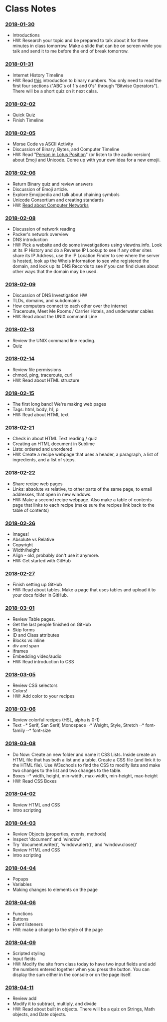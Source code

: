 # Class Notes

### [2018-01-30](Class%20Examples/2018-01-30/)
* Introductions
* HW: Research your topic and be prepared to talk about it for three minutes in class tomorrow. Make a slide that can be on screen while you talk and send it to me before the end of break tomorrow.

### [2018-01-31](Class%20Examples/2018-01-31/)
* Internet History Timeline
* HW: Read [this](https://learn.sparkfun.com/tutorials/binary) introduction to binary numbers. You only need to read the first four sections ("ABC's of 1's and 0's" through "Bitwise Operators"). There will be a short quiz on it next calss.

### [2018-02-02](Class%20Examples/2018-02-02/)
* Quick Quiz
* Finish Timeline

### [2018-02-05](Class%20Examples/2018-02-05/)
* Morse Code vs ASCII Activity
* Discussion of Binary, Bytes, and Computer Timeline
* HW: Read "[Person in Lotus Position](https://99percentinvisible.org/episode/person-lotus-position/)" (or listen to the audio version) about Emoji and Unicode. Come up with your own idea for a new emojii.

### [2018-02-06](Class%20Examples/2018-02-06/)
* Return Binary quiz and review answers
* Discussion of Emoji article.
* Explore Emojipedia and talk about chaining symbols
* Unicode Consortium and creating standards
* HW: [Read about Computer Networks](http://www.explainthatstuff.com/howcomputernetworkswork.html)

### [2018-02-08](Class%20Examples/2018-02-08/)
* Discussion of network reading
* Packer's network overview
* DNS introduction
* HW: Pick a website and do some investigations using viewdns.info. Look at its IP History and do a Reverse IP Lookup to see if any other sites share its IP Address, use the IP Location Finder to see where the server is hosted, look up the Whois information to see who registered the domain, and look up its DNS Records to see if you can find clues about other ways that the domain may be used.

### [2018-02-09](Class%20Examples/2018-02-09/)
* Discussion of DNS Investigation HW
* TLDs, domains, and subdomains
* How computers connect to each other over the internet
* Traceroute, Meet Me Rooms / Carrier Hotels, and underwater cables
* HW: Read about the UNIX command Line


### [2018-02-13](Class%20Examples/2018-02-13/)
* Review the UNIX command line reading.
* Quiz

### [2018-02-14](Class%20Examples/2018-02-15/)
* Review file permissions
* chmod, ping, traceroute, curl
* HW: Read about HTML structure

### [2018-02-15](Class%20Examples/2018-02-15/)
* The first long band! We're making web pages
* Tags: html, body, h1, p
* HW: Read about HTML text

### [2018-02-21](Class%20Examples/2018-02-21/)
* Check in about HTML Text reading / quiz
* Creating an HTML document in Sublime
* Lists: ordered and unordered
* HW: Create a recipe webpage that uses a header, a paragraph, a list of ingredients, and a list of steps.

### [2018-02-22](Class%20Examples/2018-02-22/)
* Share recipe web pages
* Links: absolute vs relative, to other parts of the same page, to email addresses, that open in new windows.
* HW: Make a second recipe webpage. Also make a table of contents page that links to each recipe (make sure the recipes link back to the table of contents)

### [2018-02-26](Class%20Examples/2018-02-26/)
* Images!
* Absolute vs Relative
* Copyright
* Width/height
* Align - old, probably don't use it anymore.
* HW: Get started with GitHub

### [2018-02-27](Class%20Examples/2018-02-27/)
* Finish setting up GitHub
* HW: Read about tables. Make a page that uses tables and upload it to your docs folder in GitHub.

### [2018-03-01](Class%20Examples/2018-03-01/)
* Review Table pages.
* Get the last people finished on GitHub
* Skip forms
* ID and Class attributes
* Blocks vs inline
* div and span
* iframes
* Embedding video/audio
* HW: Read introduction to CSS

### [2018-03-05](Class%20Examples/2018-03-05/)
* Review CSS selectors
* Colors!
* HW: Add color to your recipes

### [2018-03-06](Class%20Examples/2018-03-06/)
* Review colorful recipes (HSL, alpha is 0-1)
* Text
⋅⋅* Serif, San Serif, Monospace
⋅⋅* Weight, Style, Stretch
⋅⋅* font-family
⋅⋅* font-size

### [2018-03-08](Class%20Examples/2018-03-08/)
* Do Now: Create an new folder and name it CSS Lists. Inside create an HTML file that has both a list and a table. Create a CSS file (and link it to the HTML file). Use W3schools to find the CSS to modify lists and make two changes to the list and two changes to the table.
* Boxes
⋅⋅* width, height, min-width, max-width, min-height, max-height
* HW: Read CSS Boxes

### [2018-04-02](Class%20Examples/2018-04-02/)
* Review HTML and CSS
* Intro scripting

### [2018-04-03](Class%20Examples/2018-04-03/)
* Review Objects (properties, events, methods)
* Inspect 'document' and 'window'
* Try 'document.write()', 'window.alert()', and 'window.close()'
* Review HTML and CSS
* Intro scripting

### [2018-04-04](Class%20Examples/2018-04-04/)
* Popups
* Variables
* Making changes to elements on the page

### [2018-04-06](Class%20Examples/2018-04-06/)
* Functions
* Buttons
* Event listeners
* HW: make a change to the style of the page

### [2018-04-09](Class%20Examples/2018-04-09/)
* Scripted styling
* Input fields
* HW: Modify the site from class today to have two input fields and add the numbers entered together when you press the button. You can display the sum either in the console or on the page itself.

### [2018-04-11](Class%20Examples/2018-04-11/)
* Review add
* Modify it to subtract, multiply, and divide
* HW: Read about built in objects. There will be a quiz on Strings, Math objects, and Date objects.